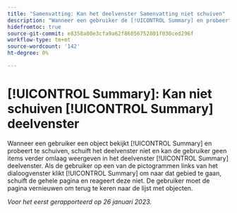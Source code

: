 ```yaml
---
title: "Samenvatting: Kan het deelvenster Samenvatting niet schuiven"
description: "Wanneer een gebruiker de [!UICONTROL Summary] en probeert te schuiven, schuift het deelvenster niet en kan de gebruiker geen items verder omlaag weergeven in het deelvenster [!UICONTROL Summary] deelvenster. Als de gebruiker op een van de pictogrammen links van het dialoogvenster klikt [!UICONTROL Summary] om naar dat gebied te gaan, schuift de gehele pagina en reageert deze niet. De gebruiker moet de pagina vernieuwen om terug te keren naar de lijst."
hidefromtoc: true
source-git-commit: e8358a00e3cfa9a62f86056752801f030ced296f
workflow-type: tm+mt
source-wordcount: '142'
ht-degree: 0%

---
```



# [!UICONTROL Summary]: Kan niet schuiven [!UICONTROL Summary] deelvenster

Wanneer een gebruiker een object bekijkt [!UICONTROL Summary] en probeert te schuiven, schuift het deelvenster niet en kan de gebruiker geen items verder omlaag weergeven in het deelvenster [!UICONTROL Summary] deelvenster. Als de gebruiker op een van de pictogrammen links van het dialoogvenster klikt [!UICONTROL Summary] om naar dat gebied te gaan, schuift de gehele pagina en reageert deze niet. De gebruiker moet de pagina vernieuwen om terug te keren naar de lijst met objecten.

_Voor het eerst gerapporteerd op 26 januari 2023._

